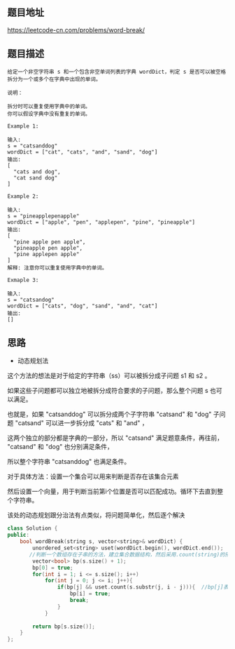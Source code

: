 ## 题目地址
https://leetcode-cn.com/problems/word-break/

## 题目描述
```
给定一个非空字符串 s 和一个包含非空单词列表的字典 wordDict，判定 s 是否可以被空格拆分为一个或多个在字典中出现的单词。

说明：

拆分时可以重复使用字典中的单词。
你可以假设字典中没有重复的单词。

Example 1:

输入:
s = "catsanddog"
wordDict = ["cat", "cats", "and", "sand", "dog"]
输出:
[
  "cats and dog",
  "cat sand dog"
]

Example 2:

输入:
s = "pineapplepenapple"
wordDict = ["apple", "pen", "applepen", "pine", "pineapple"]
输出:
[
  "pine apple pen apple",
  "pineapple pen apple",
  "pine applepen apple"
]
解释: 注意你可以重复使用字典中的单词。

Exmaple 3:

输入:
s = "catsandog"
wordDict = ["cats", "dog", "sand", "and", "cat"]
输出:
[]

```

## 思路

- 动态规划法

这个方法的想法是对于给定的字符串（ss）可以被拆分成子问题 s1 和 s2 。

如果这些子问题都可以独立地被拆分成符合要求的子问题，那么整个问题 s 也可以满足。

也就是，如果 "catsanddog" 可以拆分成两个子字符串 "catsand" 和 "dog" 子问题 "catsand" 可以进一步拆分成 "cats" 和 "and" ，

这两个独立的部分都是字典的一部分，所以 "catsand" 满足题意条件，再往前， "catsand" 和 "dog" 也分别满足条件，

所以整个字符串 "catsanddog" 也满足条件。

对于具体方法：设置一个集合可以用来判断是否存在该集合元素

然后设置一个向量，用于判断当前第i个位置是否可以匹配成功。循环下去直到整个字符串。

该处的动态规划跟分治法有点类似，将问题简单化，然后逐个解决

```c++
class Solution {
public:
    bool wordBreak(string s, vector<string>& wordDict) {
        unordered_set<string> uset(wordDict.begin(), wordDict.end());	
       //判断一个数组存在子串的方法，建立集合数据结构，然后采用.count(string)的形式来判断是否存在
        vector<bool> bp(s.size() + 1);
        bp[0] = true;
        for(int i = 1; i <= s.size(); i++)
            for(int j = 0; j <= i; j++){
                if(bp[j] && uset.count(s.substr(j, i - j))){  //bp[j]表示从0到当前位置匹配成功，另外一个是从j到i这段的字符串是否在数组中存在
                    bp[i] = true;
                    break;
                }
            }
        
        return bp[s.size()];
    }
};
```
